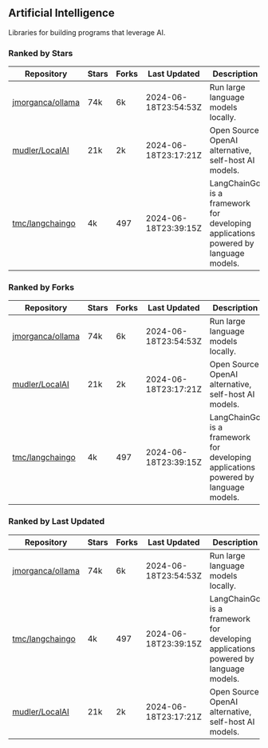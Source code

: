 ## Artificial Intelligence

Libraries for building programs that leverage AI.

### Ranked by Stars

| Repository | Stars | Forks | Last Updated | Description | 
|------------|-------|-------|--------------|-------------|
| [jmorganca/ollama](https://github.com/jmorganca/ollama) | 74k | 6k | 2024-06-18T23:54:53Z |  Run large language models locally. |
| [mudler/LocalAI](https://github.com/mudler/LocalAI) | 21k | 2k | 2024-06-18T23:17:21Z |  Open Source OpenAI alternative, self-host AI models. |
| [tmc/langchaingo](https://github.com/tmc/langchaingo) | 4k | 497 | 2024-06-18T23:39:15Z |  LangChainGo is a framework for developing applications powered by language models. |

### Ranked by Forks

| Repository | Stars | Forks | Last Updated | Description | 
|------------|-------|-------|--------------|-------------|
| [jmorganca/ollama](https://github.com/jmorganca/ollama) | 74k | 6k | 2024-06-18T23:54:53Z |  Run large language models locally. |
| [mudler/LocalAI](https://github.com/mudler/LocalAI) | 21k | 2k | 2024-06-18T23:17:21Z |  Open Source OpenAI alternative, self-host AI models. |
| [tmc/langchaingo](https://github.com/tmc/langchaingo) | 4k | 497 | 2024-06-18T23:39:15Z |  LangChainGo is a framework for developing applications powered by language models. |

### Ranked by Last Updated

| Repository | Stars | Forks | Last Updated | Description | 
|------------|-------|-------|--------------|-------------|
| [jmorganca/ollama](https://github.com/jmorganca/ollama) | 74k | 6k | 2024-06-18T23:54:53Z |  Run large language models locally. |
| [tmc/langchaingo](https://github.com/tmc/langchaingo) | 4k | 497 | 2024-06-18T23:39:15Z |  LangChainGo is a framework for developing applications powered by language models. |
| [mudler/LocalAI](https://github.com/mudler/LocalAI) | 21k | 2k | 2024-06-18T23:17:21Z |  Open Source OpenAI alternative, self-host AI models. |

